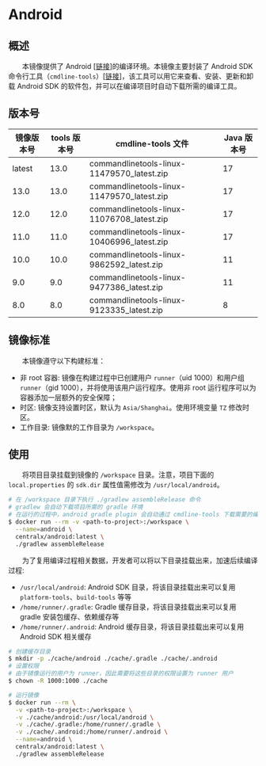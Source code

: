 # Android
## 概述
&emsp;&emsp;本镜像提供了 Android [[链接](https://developer.android.com)]的编译环境。本镜像主要封装了 Android SDK 命令行工具（`cmdline-tools`）[[链接](https://developer.android.com/tools/releases/cmdline-tools?hl=zh-cn)]，该工具可以用它来查看、安装、更新和卸载 Android SDK 的软件包，并可以在编译项目时自动下载所需的编译工具。

## 版本号

| 镜像版本号  | tools 版本号 | cmdline-tools 文件                           | Java 版本号 |
|--------|-----------|--------------------------------------------|----------|
| latest | 13.0      | commandlinetools-linux-11479570_latest.zip | 17       |
| 13.0   | 13.0      | commandlinetools-linux-11479570_latest.zip | 17       |
| 12.0   | 12.0      | commandlinetools-linux-11076708_latest.zip | 17       |
| 11.0   | 11.0      | commandlinetools-linux-10406996_latest.zip | 17       |
| 10.0   | 10.0      | commandlinetools-linux-9862592_latest.zip  | 11       |
| 9.0    | 9.0       | commandlinetools-linux-9477386_latest.zip  | 11       |
| 8.0    | 8.0       | commandlinetools-linux-9123335_latest.zip  | 8        |

## 镜像标准
&emsp;&emsp;本镜像遵守以下构建标准：

- 非 root 容器: 镜像在构建过程中已创建用户 `runner`（uid 1000）和用户组 `runner`（gid 1000），并将使用该用户运行程序。使用非 root 运行程序可以为容器添加一层额外的安全保障；
- 时区: 镜像支持设置时区，默认为 `Asia/Shanghai`。使用环境变量 `TZ` 修改时区。
- 工作目录: 镜像默的工作目录为 `/workspace`。

## 使用
&emsp;&emsp;将项目目录挂载到镜像的 `/workspace` 目录。注意，项目下面的 `local.properties` 的 `sdk.dir` 属性值需修改为 `/usr/local/android`。


```bash
# 在 /workspace 目录下执行 ./gradlew assembleRelease 命令
# gradlew 会自动下载项目所需的 gradle 环境
# 在运行的过程中，android gradle plugin 会自动通过 cmdline-tools 下载需要的编译环境
$ docker run --rm -v <path-to-project>:/workspace \
  --name=android \
  centralx/android:latest \
  ./gradlew assembleRelease
```

&emsp;&emsp;为了复用编译过程相关数据，开发者可以将以下目录挂载出来，加速后续编译过程:

- `/usr/local/android`: Android SDK 目录，将该目录挂载出来可以复用 `platform-tools`、`build-tools` 等等
- `/home/runner/.gradle`: Gradle 缓存目录，将该目录挂载出来可以复用 gradle 安装包缓存、依赖缓存等
- `/home/runner/.android`: Android 缓存目录，将该目录挂载出来可以复用 Android SDK 相关缓存

```bash
# 创建缓存目录
$ mkdir -p ./cache/android ./cache/.gradle ./cache/.android
# 设置权限
# 由于镜像运行的用户为 runner，因此需要将这些目录的权限设置为 runner 用户
$ chown -R 1000:1000 ./cache

# 运行镜像
$ docker run --rm \
  -v <path-to-project>:/workspace \
  -v ./cache/android:/usr/local/android \
  -v ./cache/.gradle:/home/runner/.gradle \
  -v ./cache/.android:/home/runner/.android \
  --name=android \
  centralx/android:latest \
  ./gradlew assembleRelease
```